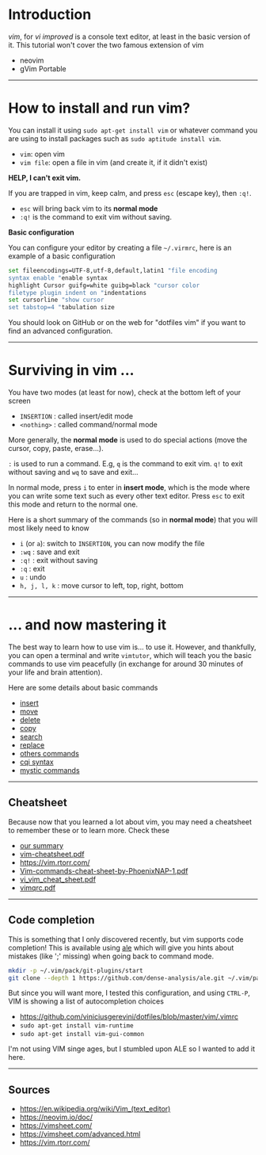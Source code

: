 # Introduction

*vim*, for *vi improved* is a 
console text editor, 
at least in the basic version of it.
This tutorial won't cover the two famous
extension of vim

* neovim
* gVim Portable

<hr class="sl">

# How to install and run vim?

You can install it using ``sudo apt-get install vim``
or whatever command you are using to install packages
such as ``sudo aptitude install vim``.

* ``vim``: open vim
* ``vim file``: open a file in vim (and create it, if it didn't exist)

**HELP, I can't exit vim.**

If you are trapped in vim, keep calm, 
and press `esc` (escape key), then `:q!`.

* `esc` will bring back vim to its **normal mode**
* `:q!` is the command to exit vim without saving.

**Basic configuration**

You can configure your editor by creating
a file ``~/.virmrc``, here is an example of a basic configuration

```bash
set fileencodings=UTF-8,utf-8,default,latin1 "file encoding
syntax enable "enable syntax
highlight Cursor guifg=white guibg=black "cursor color
filetype plugin indent on "indentations
set cursorline "show cursor
set tabstop=4 "tabulation size
```

You should look on GitHub or on the web for "dotfiles vim"
if you want to find an advanced configuration.

<hr class="sr">

# Surviving in vim ...

You have two modes (at least for now),
check at the bottom left of your screen

* `INSERTION` : called insert/edit mode
* `<nothing>` : called command/normal mode

More generally, the **normal mode**
is used to do special actions (move the cursor, copy, paste, erase...).

`:` is used to run a command. E.g, `q` is the command to exit vim.
`q!` to exit without saving and `wq` to save and exit...

In normal mode, press `i` to enter in **insert mode**,
which is the mode where you can write some text such as every
other text editor. Press `esc` to exit this mode and return to
the normal one.

Here is a short summary of the commands (so in **normal mode**)
that you will most likely need to know

* ``i`` (or `a`): switch to `INSERTION`, you can now modify the file
* ``:wq`` : save and exit
* ``:q!`` : exit without saving
* ``:q`` : exit
* ``u`` : undo
* ``h, j, l, k`` : move cursor to left, top, right, bottom

<hr class="sl">

# ... and now mastering it

The best way to learn how to use vim is... to use it.
However, and thankfully, you can open a terminal and write
`vimtutor`, which will teach you the basic commands
to use vim peacefully (in exchange for around 30 minutes of your
life and brain attention).

Here are some details about basic commands

* [insert](commands/insert.md)
* [move](commands/move.md)
* [delete](commands/delete.md)
* [copy](commands/copy.md)
* [search](commands/search.md)
* [replace](commands/replace.md)
* [others commands](commands/others.md)
* [cqi syntax](commands/cqi.md)
* [mystic commands](commands/special.md)

<hr class="sr">

## Cheatsheet

Because now that you learned a lot about vim, you may need
a cheatsheet to remember these or to learn more. Check
these

* [our summary](summary.md)
* [vim-cheatsheet.pdf](https://www.cs.cmu.edu/~15131/f17/topics/vim/vim-cheatsheet.pdf)
* <https://vim.rtorr.com/>
* [Vim-commands-cheat-sheet-by-PhoenixNAP-1.pdf](https://github.com/memorize-code/memorize-references/raw/main/tools/vim/Vim-commands-cheat-sheet-by-PhoenixNAP-1.pdf)
* [vi_vim_cheat_sheet.pdf](https://www.shell-tips.com/cheat-sheets/vim-quick-references/vi_vim_cheat_sheet.pdf)
* [vimqrc.pdf](http://tnerual.eriogerg.free.fr/vimqrc.pdf)

<hr class="sl">

## Code completion

This is something that I only discovered recently,
but vim supports code completion!
This is available using
[ale](https://github.com/dense-analysis/ale) which
will give you hints about mistakes (like ';' missing)
when going back to command mode.

```bash
mkdir -p ~/.vim/pack/git-plugins/start
git clone --depth 1 https://github.com/dense-analysis/ale.git ~/.vim/pack/git-plugins/start/ale
```

But since you will want more, I tested this configuration,
and using ``CTRL-P``, VIM is showing a list of autocompletion choices

* <https://github.com/viniciusgerevini/dotfiles/blob/master/vim/.vimrc>
* ``sudo apt-get install vim-runtime``
* ``sudo apt-get install vim-gui-common``

I'm not using VIM singe ages, but I stumbled upon ALE so
I wanted to add it here.

<hr class="sr">

## Sources

* <https://en.wikipedia.org/wiki/Vim_(text_editor)>
* <https://neovim.io/doc/>
* <https://vimsheet.com/>
* <https://vimsheet.com/advanced.html>
* <https://vim.rtorr.com/>
